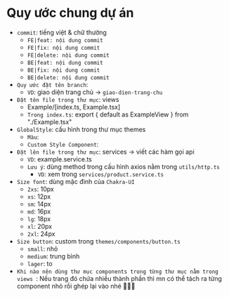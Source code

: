 # Quy ước chung dự án
* `commit`: tiếng việt & chữ thường
    - `FE|feat: nội dung commit`
    - `FE|fix: nội dung commit`
    - `FE|delete: nội dung commit`
    - `BE|feat: nội dung commit`
    - `BE|fix: nội dung commit`
    - `BE|delete: nội dung commit`
* `Quy ước đặt tên branch`:
    - `VD`: giao diện trang chủ -> `giao-dien-trang-chu` 
* `Đặt tên file trong thư mục`: views
    - Example/[index.ts, Example.tsx]
    - `Trong index.ts`: export { default as ExampleView } from "./Example.tsx"
* `GlobalStyle`: cấu hình trong thư mục themes
    - `Màu`:
    - `Custom Style Component`:
* `Đặt lên file trong thư mục`: services -> viết các hàm gọi api
    - `VD`: example.service.ts
    - `Lưu ý`: dùng method trong cấu hình axios nằm trong `utils/http.ts`
        + `VD`: xem trong `services/product.service.ts`
* `Size font`: dùng mặc đinh của `Chakra-UI`
    - `2xs`: 10px
    - `xs`: 12px
    - `sm`: 14px
    - `md`: 16px
    - `lg`: 18px
    - `xl`: 20px
    - `2xl`: 24px
* `Size button`: custom trong `themes/components/button.ts`
    - `small`: nhỏ
    - `medium`: trung bình
    - `lager`: to 
* `Khi nào nên dùng thư mục components trong từng thư mục nằm trong views `: Nếu trang đó chứa nhiều thành phần thì mn có thể tách ra từng component nhỏ rồi ghép lại vào nhé 🎉🎉🎉
